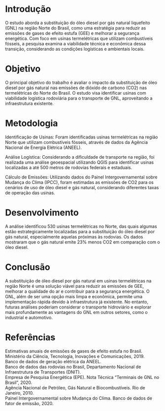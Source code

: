 # Introdução
O estudo aborda a substituição do óleo diesel por gás natural liquefeito (GNL) na região Norte do Brasil, como uma estratégia para reduzir as emissões de gases de efeito estufa (GEE) e melhorar a segurança energética. Com foco em usinas termelétricas que utilizam combustíveis fósseis, a pesquisa examina a viabilidade técnica e econômica dessa transição, considerando as condições logísticas e ambientais locais.

# Objetivo
O principal objetivo do trabalho é avaliar o impacto da substituição de óleo diesel por gás natural nas emissões de dióxido de carbono (CO2) nas termelétricas do Norte do Brasil. O estudo visa identificar usinas com viabilidade logística rodoviária para o transporte de GNL, aproveitando a infraestrutura existente.

# Metodologia
Identificação de Usinas: Foram identificadas usinas termelétricas na região Norte que utilizam combustíveis fósseis, através de dados da Agência Nacional de Energia Elétrica (ANEEL).

Análise Logística: Considerando a dificuldade de transporte na região, foi realizada uma análise geoespacial utilizando QGIS para identificar usinas localizadas a até 500 metros de rodovias federais e estaduais.

Cálculo de Emissões: Utilizando dados do Painel Intergovernamental sobre Mudança do Clima (IPCC), foram estimadas as emissões de CO2 para os cenários de uso de óleo diesel e gás natural, considerando diferentes taxas de operação das usinas.

# Desenvolvimento
A análise identificou 530 usinas termelétricas no Norte, das quais algumas estão estrategicamente localizadas para a substituição do óleo diesel por gás natural, especialmente aquelas próximas às rodovias. Os dados mostraram que o gás natural emite 23% menos CO2 em comparação com o óleo diesel.

# Conclusão
A substituição de óleo diesel por gás natural em usinas termelétricas na região Norte é uma solução viável para reduzir as emissões de GEE, melhorar a qualidade do ar e contribuir para a segurança energética. O GNL, além de ser uma opção mais limpa e econômica, permite uma implementação rápida devido à infraestrutura já existente. No entanto, futuras análises poderiam considerar o transporte hidroviário e explorar mais profundamente as vantagens do GNL em outros setores, como o industrial e automotivo.

# Referências
Estimativas anuais de emissões de gases de efeito estufa no Brasil. Ministério da Ciência, Tecnologia, Inovações e Comunicações, 2019.<br>
Banco de dados de geração elétrica da ANEEL.<br>
Banco de dados das rodovias no Brasil, Departamento Nacional de Infraestrutura de Transportes (DNIT).<br>
Empresa de Pesquisa Energética (EPE). Nota Técnica “Terminais de GNL no Brasil”, 2020.<br>
Agência Nacional de Petróleo, Gás Natural e Biocombustíveis. Rio de Janeiro, 2010.<br>
Painel Intergovernamental sobre Mudança do Clima. Banco de dados de fator de emissão, 2020.
